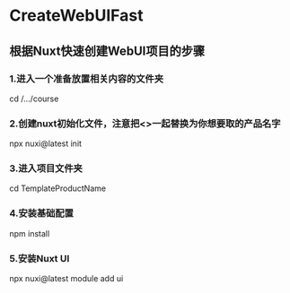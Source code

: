 # CreateWebUIFast

## 根据Nuxt快速创建WebUI项目的步骤

### 1.进入一个准备放置相关内容的文件夹

cd /.../course

### 2.创建nuxt初始化文件，注意把<>一起替换为你想要取的产品名字

npx nuxi@latest init <TemplateProductName>

### 3.进入项目文件夹

cd TemplateProductName

### 4.安装基础配置

npm install

### 5.安装Nuxt UI

npx nuxi@latest module add ui
